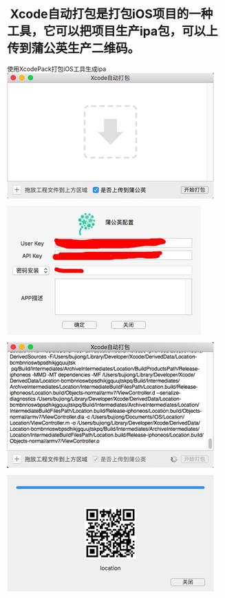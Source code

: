 #  Xcode自动打包是打包iOS项目的一种工具，它可以把项目生产ipa包，可以上传到蒲公英生产二维码。

使用XcodePack打包iOS工具生成ipa
![工程打开](https://github.com/LJjack/XcodePack/blob/master/1.png)

![配置蒲公英界面](https://github.com/LJjack/XcodePack/blob/master/2.png)

![运行中](https://github.com/LJjack/XcodePack/blob/master/3.png)

![上传蒲公英后的结果](https://github.com/LJjack/XcodePack/blob/master/4.png)
